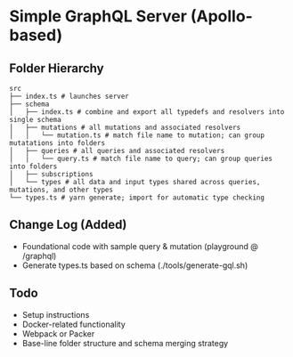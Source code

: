 # Simple GraphQL Server (Apollo-based)

## Folder Hierarchy

```shell
src
├── index.ts # launches server
├── schema
│   ├── index.ts # combine and export all typedefs and resolvers into single schema
│   ├── mutations # all mutations and associated resolvers
│   │   └── mutation.ts # match file name to mutation; can group mutatations into folders
│   ├── queries # all queries and associated resolvers
│   │   └── query.ts # match file name to query; can group queries into folders
│   ├── subscriptions
│   └── types # all data and input types shared across queries, mutations, and other types
└── types.ts # yarn generate; import for automatic type checking
```

## Change Log (Added)

- Foundational code with sample query & mutation (playground @ /graphql)
- Generate types.ts based on schema (./tools/generate-gql.sh)

## Todo

- Setup instructions
- Docker-related functionality
- Webpack or Packer
- Base-line folder structure and schema merging strategy
